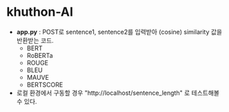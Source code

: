 # khuthon-AI

- **app.py** : POST로 sentence1, sentence2를 입력받아 (cosine) similarity 값을 반환받는 코드.
    - BERT
    - RoBERTa
    - ROUGE
    - BLEU
    - MAUVE
    - BERTSCORE
- 로컬 환경에서 구동할 경우 "http://localhost/sentence_length" 로 테스트해볼 수 있다.